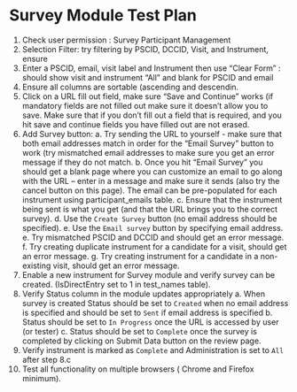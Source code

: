 # Survey Module Test Plan

1.  Check user permission : Survey Participant Management
2.  Selection Filter:  try filtering by PSCID, DCCID, Visit, and Instrument, ensure
3.  Enter a PSCID, email, visit label and Instrument then use “Clear Form” : should show visit and instrument “All” and blank for PSCID and email
4.  Ensure all columns are sortable (ascending and descendin.
5.  Click on a URL fill out field, make sure “Save and Continue” works (if mandatory fields are not filled out make sure it doesn’t allow you to save.
    Make sure that if you don’t fill out a field that is required, and you hit save and continue fields you have filled out are not erased.
6.  Add Survey button:
    a. Try sending the URL to yourself -  make sure that both email addresses match in order for the “Email Survey” button to work
      (try mismatched email addresses to make sure you get an error message if they do not match.
    b. Once you hit “Email Survey” you should get a blank page where you can customize an email to go along with the URL – enter in a message and make
      sure it sends (also try the cancel button on this page). The email can be pre-populated for each instrument using participant_emails table.
    c. Ensure that the instrument being sent is what you get (and that the URL brings you to the correct survey).
    d. Use the `Create Survey` button (no email address should be specified).
    e. Use the `Email survey` button by specifying email address.
    e. Try mismatched PSCID and DCCID and should get an error message.
    f. Try creating duplicate instrument for a candidate for a visit, should get an error message.
    g. Try creating instrument for a candidate in a non-existing visit, should get an error message.
7.  Enable a new instrument for Survey module and verify survey can be created. (IsDirectEntry set to 1 in test_names table).
8.  Verify Status column in the module updates appropriately
    a. When survey is created Status should be set to `Created` when no email address is specified
      and should be set to `Sent` if email address is specified
    b. Status should be set to `In Progress` once the URL is accessed by user (or tester)
    c. Status should be set to `Complete` once the survey is completed by clicking on Submit Data button on the review page.
9.  Verify instrument is marked as `Complete` and Administration is set to `All` after step 8.c
10. Test all functionality on multiple browsers ( Chrome and Firefox minimum).
